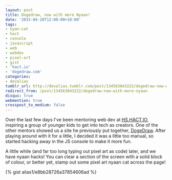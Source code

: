 ```yaml
---
layout: post
title: Dogedraw, now with more Nyaan!
date: '2015-04-20T12:00:00+10:00'
tags:
- nyan-cat
- hact
- console
- javascript
- web
- webdev
- pixel-art
- gist
- 'hact.io'
- 'dogedraw.com'
categories:
- devalias
tumblr_url: http://devalias.tumblr.com/post/134563043222/dogedraw-now-with-more-nyaan
redirect_from: /post/134563043222/dogedraw-now-with-more-nyaan
disqus: true
webmention: true
crosspost_to_medium: false
---
```

Over the last few days I've been mentoring web dev at [HS.HACT.IO](http://hact.io/), inspiring a group of younger kids to get into tech as creators. One of the other mentors showed us a site he previously put together, [DogeDraw](http://dogedraw.com/). After playing around with it for a little, I decided it was a little too manual, so started hacking away in the JS console to make it more fun.

A little while (and far too long typing out pixel art as code) later, and we have nyaan hacks! You can clear a section of the screen with a solid block of colour, or better yet, stamp out some pixel art nyaan cat across the page!

{% gist alias1/e8bb28726a37854606ad %}
